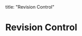 <frontmatter>
title: "Revision Control"
</frontmatter>

<link rel="stylesheet" href="{{baseUrl}}/css/textbook.css">

<div class="website-content" id="all">

<div id="title">

# Revision Control
</div>

<div id="main">

<include src="what/embed.md" boilerplate  />
<include src="repositories/embed.md" boilerplate  />
<include src="savingHistory/embed.md" boilerplate  />
<include src="usingHistory/embed.md" boilerplate  />
<include src="remoteRepositories/embed.md" boilerplate  />
<include src="branching/embed.md" boilerplate  />
<include src="drcsVsCrcs/embed.md" boilerplate  />
<include src="forkingWorkflow/embed.md" boilerplate  />
<include src="featureBranchFlow/embed.md" boilerplate  />
<include src="centralizedFlow/embed.md" boilerplate  />

</div>

</div>
